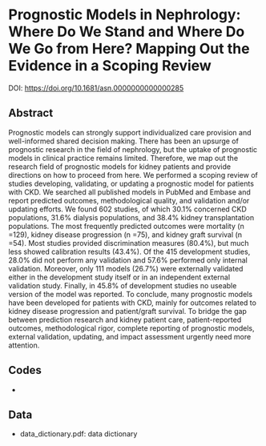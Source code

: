 # Prognostic Models in Nephrology: Where Do We Stand and Where Do We Go from Here? Mapping Out the Evidence in a Scoping Review
DOI: https://doi.org/10.1681/asn.0000000000000285

## Abstract
Prognostic models can strongly support individualized care provision and well-informed shared decision making. There has been an upsurge of prognostic research in the field of nephrology, but the uptake of prognostic models in clinical practice remains limited. Therefore, we map out the research field of prognostic models for kidney patients and provide directions on how to proceed from here. We performed a scoping review of studies developing, validating, or updating a prognostic model for patients with CKD. We searched all published models in PubMed and Embase and report predicted outcomes, methodological quality, and validation and/or updating efforts. We found 602 studies, of which 30.1% concerned CKD populations, 31.6% dialysis populations, and 38.4% kidney transplantation populations. The most frequently predicted outcomes were mortality (n =129), kidney disease progression (n =75), and kidney graft survival (n =54). Most studies provided discrimination measures (80.4%), but much less showed calibration results (43.4%). Of the 415 development studies, 28.0% did not perform any validation and 57.6% performed only internal validation. Moreover, only 111 models (26.7%) were externally validated either in the development study itself or in an independent external validation study. Finally, in 45.8% of development studies no useable version of the model was reported. To conclude, many prognostic models have been developed for patients with CKD, mainly for outcomes related to kidney disease progression and patient/graft survival. To bridge the gap between prediction research and kidney patient care, patient-reported outcomes, methodological rigor, complete reporting of prognostic models, external validation, updating, and impact assessment urgently need more attention.

## Codes
- 

## Data
- data_dictionary.pdf: data dictionary
